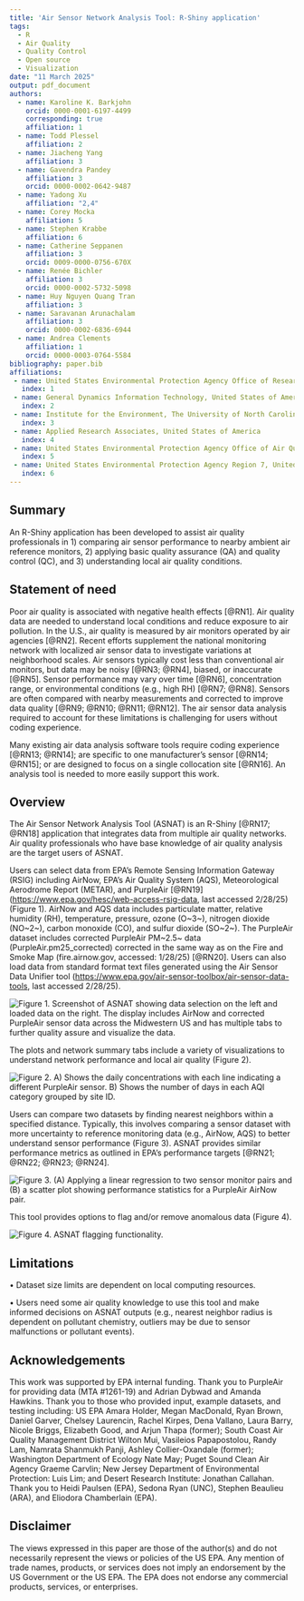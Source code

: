 ```yaml
---
title: 'Air Sensor Network Analysis Tool: R-Shiny application'
tags:
  - R
  - Air Quality
  - Quality Control
  - Open source
  - Visualization
date: "11 March 2025"
output: pdf_document
authors:
  - name: Karoline K. Barkjohn
    orcid: 0000-0001-6197-4499
    corresponding: true 
    affiliation: 1     
  - name: Todd Plessel
    affiliation: 2
  - name: Jiacheng Yang
    affiliation: 3    
  - name: Gavendra Pandey
    affiliation: 3
    orcid: 0000-0002-0642-9487    
  - name: Yadong Xu
    affiliation: "2,4"    
  - name: Corey Mocka 
    affiliation: 5    
  - name: Stephen Krabbe
    affiliation: 6    
  - name: Catherine Seppanen
    affiliation: 3
    orcid: 0009-0000-0756-670X    
  - name: Renée Bichler 
    affiliation: 3
    orcid: 0000-0002-5732-5098    
  - name: Huy Nguyen Quang Tran
    affiliation: 3    
  - name: Saravanan Arunachalam
    affiliation: 3
    orcid: 0000-0002-6836-6944    
  - name: Andrea Clements
    affiliation: 1
    orcid: 0000-0003-0764-5584
bibliography: paper.bib
affiliations:
 - name: United States Environmental Protection Agency Office of Research and Development, United States of America
   index: 1
 - name: General Dynamics Information Technology, United States of America
   index: 2
 - name: Institute for the Environment, The University of North Carolina at Chapel Hill, NC, United States of America
   index: 3
 - name: Applied Research Associates, United States of America
   index: 4
 - name: United States Environmental Protection Agency Office of Air Quality Planning and Standards, United States of America
   index: 5
 - name: United States Environmental Protection Agency Region 7, United States of America
   index: 6
---
```


## Summary

An R-Shiny application has been developed to assist air quality professionals in 1) comparing air sensor performance to nearby ambient air reference monitors, 2) applying basic quality assurance (QA) and quality control (QC), and 3) understanding local air quality conditions.

## Statement of need

Poor air quality is associated with negative health effects [@RN1]. Air quality data are needed to understand local conditions and reduce exposure to air pollution. In the U.S., air quality is measured by air monitors operated by air agencies [@RN2]. Recent efforts supplement the national monitoring network with localized air sensor data to investigate variations at neighborhood scales. Air sensors typically cost less than conventional air monitors, but data may be noisy [@RN3; @RN4], biased, or inaccurate [@RN5]. Sensor performance may vary over time [@RN6], concentration range, or environmental conditions (e.g., high RH) [@RN7; @RN8]. Sensors are often compared with nearby measurements and corrected to improve data quality [@RN9; @RN10; @RN11; @RN12]. The air sensor data analysis required to account for these limitations is challenging for users without coding experience.

Many existing air data analysis software tools require coding experience [@RN13; @RN14]; are specific to one manufacturer’s sensor [@RN14; @RN15]; or are designed to focus on a single collocation site [@RN16]. An analysis tool is needed to more easily support this work.

## Overview

The Air Sensor Network Analysis Tool (ASNAT) is an R-Shiny [@RN17; @RN18] application that integrates data from multiple air quality networks. Air quality professionals who have base knowledge of air quality analysis are the target users of ASNAT.

Users can select data from EPA’s Remote Sensing Information Gateway (RSIG) including AirNow, EPA’s Air Quality System (AQS), Meteorological Aerodrome Report (METAR), and PurpleAir [@RN19] (<https://www.epa.gov/hesc/web-access-rsig-data>, last accessed 2/28/25) (Figure 1). AirNow and AQS data includes particulate matter, relative humidity (RH), temperature, pressure, ozone (O~3~), nitrogen dioxide (NO~2~), carbon monoxide (CO), and sulfur dioxide (SO~2~). The PurpleAir dataset includes corrected PurpleAir PM~2.5~ data (PurpleAir.pm25_corrected) corrected in the same way as on the Fire and Smoke Map (fire.airnow.gov, accessed: 1/28/25) [@RN20]. Users can also load data from standard format text files generated using the Air Sensor Data Unifier tool (<https://www.epa.gov/air-sensor-toolbox/air-sensor-data-tools>, last accessed 2/28/25).

![Figure 1. Screenshot of ASNAT showing data selection on the left and loaded data on the right. The display includes AirNow and corrected PurpleAir sensor data across the Midwestern US and has multiple tabs to further quality assure and visualize the data.](Figure1.png)

The plots and network summary tabs include a variety of visualizations to understand network performance and local air quality (Figure 2).

![Figure 2. A) Shows the daily concentrations with each line indicating a different PurpleAir sensor. B) Shows the number of days in each AQI category grouped by site ID.](Figure2.png)

Users can compare two datasets by finding nearest neighbors within a specified distance. Typically, this involves comparing a sensor dataset with more uncertainty to reference monitoring data (e.g., AirNow, AQS) to better understand sensor performance (Figure 3). ASNAT provides similar performance metrics as outlined in EPA’s performance targets [@RN21; @RN22; @RN23; @RN24].

![Figure 3. (A) Applying a linear regression to two sensor monitor pairs and (B) a scatter plot showing performance statistics for a PurpleAir AirNow pair.](Figure3.png)

This tool provides options to flag and/or remove anomalous data (Figure 4).

![Figure 4. ASNAT flagging functionality.](Figure4.png)

## Limitations

• Dataset size limits are dependent on local computing resources.

• Users need some air quality knowledge to use this tool and make informed decisions on ASNAT outputs (e.g., nearest neighbor radius is dependent on pollutant chemistry, outliers may be due to sensor malfunctions or pollutant events).

## Acknowledgements

This work was supported by EPA internal funding. Thank you to PurpleAir for providing data (MTA #1261-19) and Adrian Dybwad and Amanda Hawkins. Thank you to those who provided input, example datasets, and testing including: US EPA Amara Holder, Megan MacDonald, Ryan Brown, Daniel Garver, Chelsey Laurencin, Rachel Kirpes, Dena Vallano, Laura Barry, Nicole Briggs, Elizabeth Good, and Arjun Thapa (former); South Coast Air Quality Management District Wilton Mui, Vasileios Papapostolou, Randy Lam, Namrata Shanmukh Panji, Ashley Collier-Oxandale (former); Washington Department of Ecology Nate May; Puget Sound Clean Air Agency Graeme Carvlin; New Jersey Department of Environmental Protection: Luis Lim; and Desert Research Institute: Jonathan Callahan. Thank you to Heidi Paulsen (EPA), Sedona Ryan (UNC), Stephen Beaulieu (ARA), and Eliodora Chamberlain (EPA).

## Disclaimer

The views expressed in this paper are those of the author(s) and do not necessarily represent the views or policies of the US EPA. Any mention of trade names, products, or services does not imply an endorsement by the US Government or the US EPA. The EPA does not endorse any commercial products, services, or enterprises.
